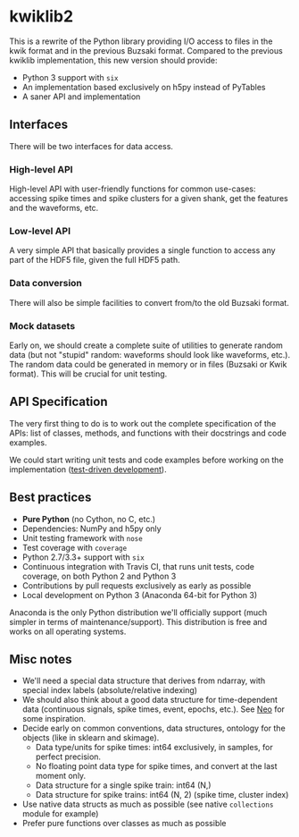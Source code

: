 kwiklib2
========

This is a rewrite of the Python library providing I/O access to files in the kwik format and in the previous Buzsaki format. Compared to the previous kwiklib implementation, this new version should provide:

* Python 3 support with `six`
* An implementation based exclusively on h5py instead of PyTables
* A saner API and implementation


## Interfaces

There will be two interfaces for data access.

### High-level API

High-level API with user-friendly functions for common use-cases: accessing spike times and spike clusters for a given shank, get the features and the waveforms, etc.

### Low-level API

A very simple API that basically provides a single function to access any part of the HDF5 file, given the full HDF5 path.

### Data conversion

There will also be simple facilities to convert from/to the old Buzsaki format.

### Mock datasets

Early on, we should create a complete suite of utilities to generate random data (but not "stupid" random: waveforms should look like waveforms, etc.). The random data could be generated in memory or in files (Buzsaki or Kwik format). This will be crucial for unit testing.


## API Specification

The very first thing to do is to work out the complete specification of the APIs: list of classes, methods, and functions with their docstrings and code examples.

We could start writing unit tests and code examples before working on the implementation ([test-driven development](http://en.wikipedia.org/wiki/Test-driven_development)).


## Best practices

* **Pure Python** (no Cython, no C, etc.)
* Dependencies: NumPy and h5py only
* Unit testing framework with `nose`
* Test coverage with `coverage`
* Python 2.7/3.3+ support with `six`
* Continuous integration with Travis CI, that runs unit tests, code coverage, on both Python 2 and Python 3
* Contributions by pull requests exclusively as early as possible
* Local development on Python 3 (Anaconda 64-bit for Python 3)

Anaconda is the only Python distribution we'll officially support (much simpler in terms of maintenance/support). This distribution is free and works on all operating systems.


## Misc notes

* We'll need a special data structure that derives from ndarray, with special index labels (absolute/relative indexing)
* We should also think about a good data structure for time-dependent data (continuous signals, spike times, event, epochs, etc.). See [Neo](http://neuralensemble.org/neo/) for some inspiration.
* Decide early on common conventions, data structures, ontology for the objects (like in sklearn and skimage).
	* Data type/units for spike times: int64 exclusively, in samples, for perfect precision. 
	* No floating point data type for spike times, and convert at the last moment only.
	* Data structure for a single spike train: int64 (N,)
	* Data structure for spike trains: int64 (N, 2) (spike time, cluster index)
* Use native data structs as much as possible (see native `collections` module for example)
* Prefer pure functions over classes as much as possible

